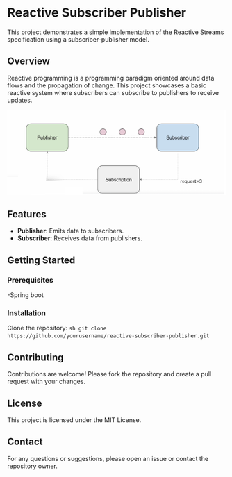 # Reactive Subscriber Publisher

This project demonstrates a simple implementation of the Reactive Streams specification using a subscriber-publisher model.

## Overview

Reactive programming is a programming paradigm oriented around data flows and the propagation of change. This project showcases a basic reactive system where subscribers can subscribe to publishers to receive updates.

![alt text](image-1.png)

## Features

- **Publisher**: Emits data to subscribers.
- **Subscriber**: Receives data from publishers.

## Getting Started

### Prerequisites

-Spring boot

### Installation

Clone the repository:
    ```sh
    git clone https://github.com/yourusername/reactive-subscriber-publisher.git
    ```
## Contributing

Contributions are welcome! Please fork the repository and create a pull request with your changes.

## License

This project is licensed under the MIT License.

## Contact

For any questions or suggestions, please open an issue or contact the repository owner.
